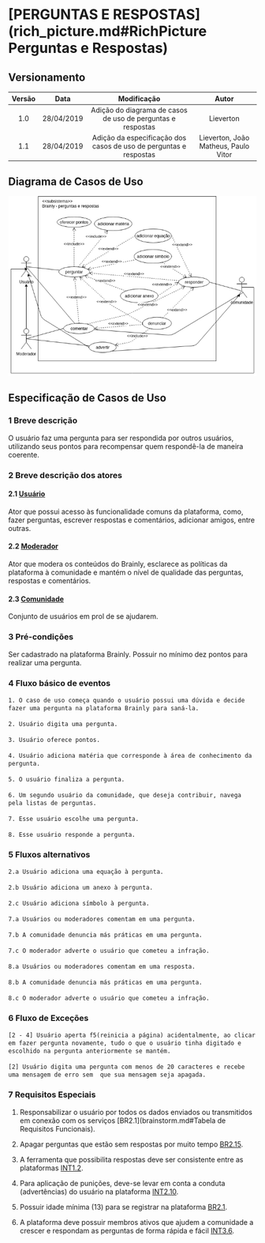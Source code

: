 # [PERGUNTAS E RESPOSTAS](rich_picture.md#RichPicture Perguntas e Respostas)

## Versionamento

|  Versão | Data | Modificação | Autor |
|  :------: | :------: | :------: | :------: |
| 1.0 | 28/04/2019 | Adição do diagrama de casos de uso de perguntas e respostas | Lieverton |
| 1.1 | 28/04/2019 | Adição da especificação dos casos de uso de perguntas e respostas | Lieverton, João Matheus, Paulo Vitor |

## Diagrama de Casos de Uso

![Diargam de casos de uso: perguntas e respostas](images/diagramas_casos_uso/dcu_perguntas_respostas_v1.png)

## Especificação de Casos de Uso

### 1 Breve descrição
O usuário faz uma pergunta para ser respondida por outros usuários, utilizando seus pontos para recompensar quem respondê-la de maneira coerente.

### 2 Breve descrição dos atores

#### 2.1 [Usuário](lexicos10x5f8c4.md#L12660)
Ator que possui acesso às funcionalidade comuns da plataforma, como, fazer perguntas, escrever respostas e comentários, adicionar amigos, entre outras.

#### 2.2 [Moderador](lexicos10x5f8c4.md#L12528)
Ator que modera os conteúdos do Brainly, esclarece as políticas da plataforma à comunidade e mantém o nível de qualidade das perguntas, respostas e comentários.

#### 2.3 [Comunidade](lexicos10x5f8c4.md#L12525)
Conjunto de usuários em prol de se ajudarem.

### 3 Pré-condições
Ser cadastrado na plataforma Brainly.
Possuir no mínimo dez pontos para realizar uma pergunta.

### 4 Fluxo básico de eventos

    1. O caso de uso começa quando o usuário possui uma dúvida e decide fazer uma pergunta na plataforma Brainly para saná-la.

    2. Usuário digita uma pergunta.

    3. Usuário oferece pontos.

    4. Usuário adiciona matéria que corresponde à área de conhecimento da pergunta.

    5. O usuário finaliza a pergunta.

    6. Um segundo usuário da comunidade, que deseja contribuir, navega pela listas de perguntas.

    7. Esse usuário escolhe uma pergunta.

    8. Esse usuário responde a pergunta.

### 5 Fluxos alternativos

    2.a Usuário adiciona uma equação à pergunta.

    2.b Usuário adiciona um anexo à pergunta.

    2.c Usuário adiciona símbolo à pergunta. 

    7.a Usuários ou moderadores comentam em uma pergunta.

    7.b A comunidade denuncia más práticas em uma pergunta.

    7.c O moderador adverte o usuário que cometeu a infração.

    8.a Usuários ou moderadores comentam em uma resposta.

    8.b A comunidade denuncia más práticas em uma pergunta.

    8.c O moderador adverte o usuário que cometeu a infração.

### 6 Fluxo de Exceções

    [2 - 4] Usuário aperta f5(reinicia a página) acidentalmente, ao clicar em fazer pergunta novamente, tudo o que o usuário tinha digitado e escolhido na pergunta anteriormente se mantém.

    [2] Usuário digita uma pergunta com menos de 20 caracteres e recebe uma mensagem de erro sem  que sua mensagem seja apagada.

### 7 Requisitos Especiais

1. Responsabilizar o usuário por todos os dados enviados ou transmitidos em conexão com os serviços [BR2.1](brainstorm.md#Tabela de Requisitos Funcionais).

2. Apagar perguntas que estão sem respostas por muito tempo [BR2.15](brainstorm.md).

3. A ferramenta que possibilita respostas deve ser consistente entre as plataformas [INT1.2](introspeccao.md).

4. Para aplicação de punições, deve-se levar em conta a conduta (advertências) do usuário na plataforma
[INT2.10](introspeccao.md).

5. Possuir idade mínima (13) para se registrar na plataforma [BR2.1](brainstorm.md).

6. A plataforma deve possuir membros ativos que ajudem a comunidade a crescer e respondam as perguntas de forma rápida e fácil [INT3.6](introspeccao).